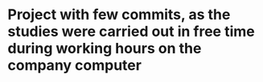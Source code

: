 # Project with few commits, as the studies were carried out in free time during working hours on the company computer
